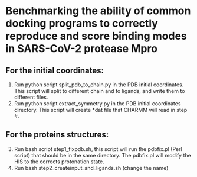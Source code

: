 # Benchmarking the ability of common docking programs to correctly reproduce and score binding modes in SARS-CoV-2 protease Mpro

## For the initial coordinates:  
1.	Run python script split_pdb_to_chain.py in the PDB initial coordinates. This script will split to different chain and to ligands, and write them to different files.
2.	Run python script extract_symmetry.py in the PDB initial coordinates directory. This script will create *dat file that CHARMM will read in step #.

## For the proteins structures:  
3.	Run bash script step1_fixpdb.sh, this script will run the pdbfix.pl (Perl script) that should be in the same directory. The pdbfix.pl will modify the HIS to the corrects protonation state. 
4.	 Run bash step2_createinput_and_ligands.sh (change the name) 
